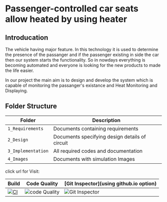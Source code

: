 # Passenger-controlled car seats allow heated by using heater

## Introducation
   
   The vehicle having major feature. In this technology it is used to determine the presence of the passanger and if the passenger existing in side the car then our system starts the functionality.
So in nowdays everything is becoming automated and everyone is looking for the new products to made the life easier.

In our project the main aim is to design and develop the system which is capable of monitoring the passanger's existance and Heat Monitoring
and Displaying.





## Folder Structure
Folder             | Description
-------------------| -----------------------------------------
`1_Requirements`   | Documents containing requirements 
`2_Design`         | Documents specifying design details of circuit
`3_Implementation` | All required codes and documentation
`4_Images`         | Documents with simulation Images




click url for Visit: 

 Build |Code Quality |[Git Inspector](using github.io option)
 ---------|---------------|--------------
 [![CI](https://github.com/pankaj2440/STEPIN_Embedded_System/actions/workflows/main.yml/badge.svg)](https://github.com/pankaj2440/STEPIN_Embedded_System/actions/workflows/main.yml) | ![code Quality](https://www.code-inspector.com/project/28784/score/svg) | ![Git Inspector]( https://www.code-inspector.com/project/28784/status/svg )






